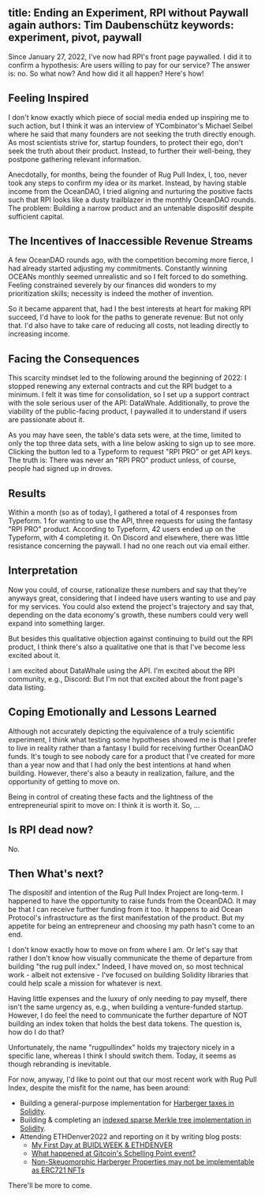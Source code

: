 title: Ending an Experiment, RPI without Paywall again
authors: Tim Daubenschütz
keywords: experiment, pivot, paywall
---

Since January 27, 2022, I've now had RPI's front page paywalled. I did it to
confirm a hypothesis: Are users willing to pay for our service? The answer is:
no. So what now? And how did it all happen? Here's how!

## Feeling Inspired

I don't know exactly which piece of social media ended up inspiring me to such
action, but I think it was an interview of YCombinator's Michael Seibel where
he said that many founders are not seeking the truth directly enough. As most
scientists strive for, startup founders, to protect their ego, don't seek the
truth about their product. Instead, to further their well-being, they postpone
gathering relevant information.

Anecdotally, for months, being the founder of Rug Pull Index, I, too, never
took any steps to confirm my idea or its market. Instead, by having stable
income from the OceanDAO, I tried aligning and nurturing the positive facts
such that RPI looks like a dusty trailblazer in the monthly OceanDAO rounds.
The problem: Building a narrow product and an untenable dispositif despite
sufficient capital.

## The Incentives of Inaccessible Revenue Streams

A few OceanDAO rounds ago, with the competition becoming more fierce, I had
already started adjusting my commitments. Constantly winning OCEANs monthly
seemed unrealistic and so I felt forced to do something. Feeling constrained
severely by our finances did wonders to my prioritization skills; necessity is
indeed the mother of invention.

So it became apparent that, had I the best interests at heart for making RPI
succeed, I'd have to look for the paths to generate revenue: But not only that.
I'd also have to take care of reducing all costs, not leading directly to
increasing income.

## Facing the Consequences

This scarcity mindset led to the following around the beginning of 2022: I
stopped renewing any external contracts and cut the RPI budget to a minimum. I
felt it was time for consolidation, so I set up a support contract with the
sole serious user of the API: DataWhale. Additionally, to prove the viability
of the public-facing product, I paywalled it to understand if users are
passionate about it.

As you may have seen, the table's data sets were, at the time, limited to only
the top three data sets, with a line below asking to sign up to see more.
Clicking the button led to a Typeform to request "RPI PRO" or get API keys. The
truth is: There was never an "RPI PRO" product unless, of course, people had
signed up in droves.

## Results

Within a month (so as of today), I gathered a total of 4 responses from
Typeform. 1 for wanting to use the API, three requests for using the fantasy
"RPI PRO" product. According to Typeform, 42 users ended up on the Typeform,
with 4 completing it. On Discord and elsewhere, there was little resistance
concerning the paywall. I had no one reach out via email either.

## Interpretation

Now you could, of course, rationalize these numbers and say that they're
anyways great, considering that I indeed have users wanting to use and pay for
my services. You could also extend the project's trajectory and say that,
depending on the data economy's growth, these numbers could very well expand
into something larger.

But besides this qualitative objection against continuing to build out the RPI
product, I think there's also a qualitative one that is that I've become less
excited about it.

I am excited about DataWhale using the API. I'm excited about the RPI
community, e.g., Discord: But I'm not that excited about the front page's data
listing.

## Coping Emotionally and Lessons Learned

Although not accurately depicting the equivalence of a truly scientific
experiment, I think what testing some hypotheses showed me is that I prefer to
live in reality rather than a fantasy I build for receiving further OceanDAO
funds. It's tough to see nobody care for a product that I've created for more
than a year now and that I had only the best intentions at hand when building.
However, there's also a beauty in realization, failure, and the opportunity of
getting to move on.

Being in control of creating these facts and the lightness of the
entrepreneurial spirit to move on: I think it is worth it. So, ...

## Is RPI dead now?

No.

## Then What's next?

The dispositif and intention of the Rug Pull Index Project are long-term. I
happened to have the opportunity to raise funds from the OceanDAO. It may be
that I can receive further funding from it too. It happens to aid Ocean
Protocol's infrastructure as the first manifestation of the product. But my
appetite for being an entrepreneur and choosing my path hasn't come to an end.

I don't know exactly how to move on from where I am. Or let's say that rather I
don't know how visually communicate the theme of departure from building "the
rug pull index." Indeed, I have moved on, so most technical work - albeit not
extensive - I've focused on building Solidity libraries that could help scale a
mission for whatever is next.

Having little expenses and the luxury of only needing to pay myself, there
isn't the same urgency as, e.g., when building a venture-funded startup.
However, I do feel the need to communicate the further departure of NOT
building an index token that holds the best data tokens. The question is, how
do I do that?

Unfortunately, the name "rugpullindex" holds my trajectory nicely in a specific
lane, whereas I think I should switch them. Today, it seems as though
rebranding is inevitable.

For now, anyway, I'd like to point out that our most recent work with Rug Pull
Index, despite the misfit for the name, has been around:

- Building a general-purpose implementation for [Harberger taxes in
  Solidity](https://github.com/rugpullindex/libharberger).
- Building & completing an [indexed sparse Merkle tree implementation in
  Solidity](https://github.com/rugpullindex/indexed-sparse-merkle-tree).
- Attending ETHDenver2022 and reporting on it by writing blog posts:
  - [My First Day at BUIDLWEEK & ETHDENVER](https://timdaub.github.io/2022/02/16/ethdenver-buidl-week-day-one/)
  - [What happened at Gitcoin's Schelling Point event?](https://timdaub.github.io/2022/02/17/gitcoin-schelling-point-ethdenver/)
  - [Non-Skeuomorphic Harberger Properties may not be implementable as ERC721 NFTs](https://timdaub.github.io/2022/02/19/non-skeuomorphic-harberger-properties-erc721-nfts/)

There'll be more to come.
